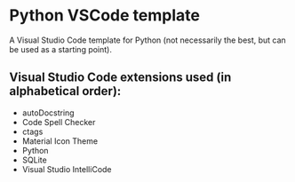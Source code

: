 # Python VSCode template
A Visual Studio Code template for Python (not necessarily the best, but can be used as a starting point).

## Visual Studio Code extensions used (in alphabetical order):
  * autoDocstring
  * Code Spell Checker
  * ctags
  * Material Icon Theme
  * Python
  * SQLite
  * Visual Studio IntelliCode